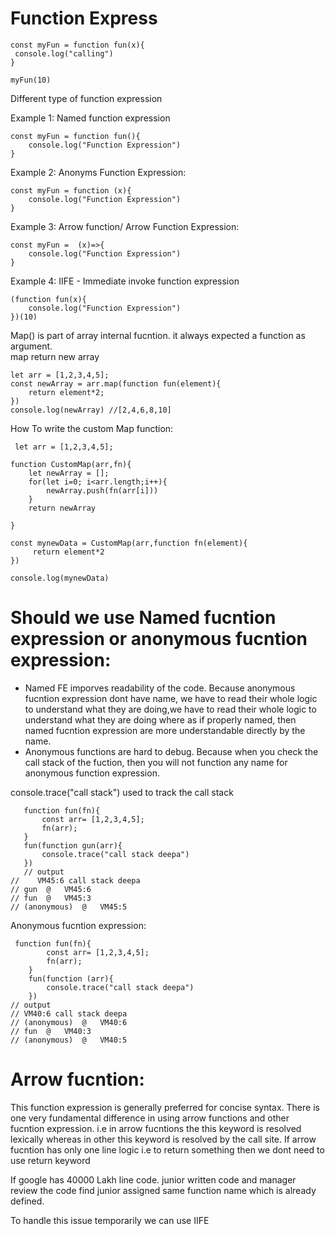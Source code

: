 # Function Express

```Js
const myFun = function fun(x){
 console.log("calling")
} 

myFun(10)
``` 
Different type of function expression 

Example 1: Named function expression 

```JS
const myFun = function fun(){
    console.log("Function Expression")
}
``` 
Example 2: Anonyms Function Expression:

```JS
const myFun = function (x){
    console.log("Function Expression")
}
```
Example 3: Arrow function/ Arrow Function Expression:

```JS
const myFun =  (x)=>{
    console.log("Function Expression")
}
```

Example 4: IIFE - Immediate invoke function expression

```JS
(function fun(x){
    console.log("Function Expression")
})(10)
``` 

Map() is part of array internal fucntion. it always expected a function as argument.  
map return new array

```JS 
let arr = [1,2,3,4,5];
const newArray = arr.map(function fun(element){
    return element*2;
}) 
console.log(newArray) //[2,4,6,8,10]
```

How To write the custom Map function: 


```JS
 let arr = [1,2,3,4,5];

function CustomMap(arr,fn){ 
    let newArray = []; 
    for(let i=0; i<arr.length;i++){
        newArray.push(fn(arr[i]))
    } 
    return newArray

} 

const mynewData = CustomMap(arr,function fn(element){
     return element*2
}) 

console.log(mynewData)
``` 

 
 # Should we use Named fucntion expression or anonymous fucntion expression: 

 - Named FE imporves readability of the code. Because anonymous fucntion expression dont have name, we have to read their whole logic to understand what they are doing,we have to read their whole logic to understand what they are doing where as if properly named, then named fucntion expression are more understandable directly by the name. 
 - Anonymous functions are hard to debug. Because when you check the call stack of the fuction, then you will not function any name for anonymous function expression.  

 console.trace("call stack")
 used to track the call stack 

 ```JS
    function fun(fn){
        const arr= [1,2,3,4,5]; 
        fn(arr);
    } 
    fun(function gun(arr){
        console.trace("call stack deepa")
    }) 
    // output 
//    VM45:6 call stack deepa
// gun	@	VM45:6
// fun	@	VM45:3
// (anonymous)	@	VM45:5
 ```


Anonymous fucntion expression: 
```JS 
 function fun(fn){
        const arr= [1,2,3,4,5]; 
        fn(arr);
    } 
    fun(function (arr){
        console.trace("call stack deepa")
    })
// output
// VM40:6 call stack deepa
// (anonymous)	@	VM40:6
// fun	@	VM40:3
// (anonymous)	@	VM40:5
``` 

# Arrow fucntion: 
This function expression is generally preferred for concise syntax. There is one very fundamental difference in using arrow functions and other fucntion expression. i.e in arrow fucntions the this keyword is resolved lexically whereas in other this keyword is resolved by the call site. 
If arrow fucntion has only one line logic i.e to return something then we dont need to use return keyword 

If google has 40000 Lakh line code. 
junior written code and manager review the code find junior assigned same function name which is already defined. 

To handle this issue temporarily we can use IIFE